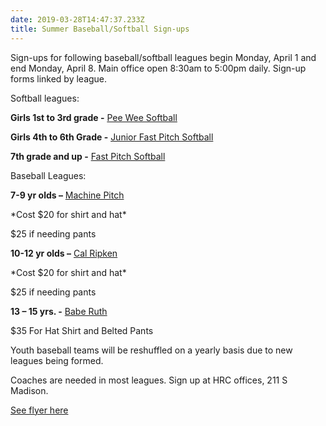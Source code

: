 ```yaml
---
date: 2019-03-28T14:47:37.233Z
title: Summer Baseball/Softball Sign-ups
---
```

Sign-ups for following baseball/softball leagues begin Monday, April 1 and end Monday, April 8. Main office open 8:30am to 5:00pm daily. Sign-up forms linked by league.

Softball leagues:

**Girls 1st to 3rd grade -** [Pee Wee Softball](https://s3.amazonaws.com/hrc-signups/Pee+Wee+Junior+Softball.pdf)

**Girls 4th to 6th Grade -** [Junior Fast Pitch Softball](https://s3.amazonaws.com/hrc-signups/Pee+Wee+Junior+Softball.pdf) 

**7th grade and up -** [Fast Pitch Softball](https://s3.amazonaws.com/hrc-signups/Senior+Babe+Ruth.pdf) 

Baseball Leagues:

**7-9 yr olds –** [Machine Pitch](https://s3.amazonaws.com/hrc-signups/Cal+Ripken+Major+and+Minor.pdf)

\*Cost $20 for shirt and hat\*

$25 if needing pants

**10-12 yr olds –** [Cal Ripken](https://s3.amazonaws.com/hrc-signups/Cal+Ripken+Major+and+Minor.pdf)

   \*Cost $20 for shirt and hat\*

   $25 if needing pants

**13 – 15 yrs. -** [Babe Ruth](https://s3.amazonaws.com/hrc-signups/Senior+Babe+Ruth.pdf)

   $35 For Hat Shirt and Belted Pants

Youth baseball teams will be reshuffled on a yearly basis due to new leagues being formed.

Coaches are needed in most leagues. Sign up at HRC offices, 211 S Madison.

[See flyer here](https://s3.amazonaws.com/hrc-signups/Baseball+and+Softball+Sign+up+Advertisement.pdf)
